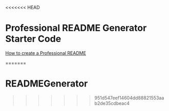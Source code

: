 <<<<<<< HEAD
# Professional README Generator Starter Code

[How to create a Professional README](./readme-guide.md)

=======
# READMEGenerator
>>>>>>> 951d547eef14604dd88821553aab2de35cdbeac4
